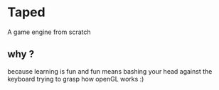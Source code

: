 # Taped
A game engine from scratch
## why ?
because learning is fun and fun means bashing your head against the keyboard trying to grasp how openGL works :)
